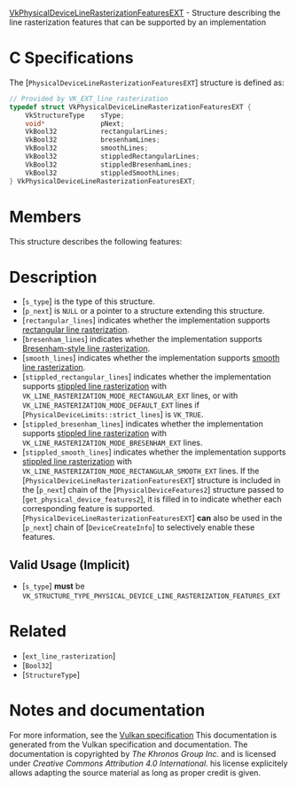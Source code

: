 [VkPhysicalDeviceLineRasterizationFeaturesEXT](https://www.khronos.org/registry/vulkan/specs/1.3-extensions/man/html/VkPhysicalDeviceLineRasterizationFeaturesEXT.html) - Structure describing the line rasterization features that can be supported by an implementation

# C Specifications
The [`PhysicalDeviceLineRasterizationFeaturesEXT`] structure is defined
as:
```c
// Provided by VK_EXT_line_rasterization
typedef struct VkPhysicalDeviceLineRasterizationFeaturesEXT {
    VkStructureType    sType;
    void*              pNext;
    VkBool32           rectangularLines;
    VkBool32           bresenhamLines;
    VkBool32           smoothLines;
    VkBool32           stippledRectangularLines;
    VkBool32           stippledBresenhamLines;
    VkBool32           stippledSmoothLines;
} VkPhysicalDeviceLineRasterizationFeaturesEXT;
```

# Members
This structure describes the following features:

# Description
- [`s_type`] is the type of this structure.
- [`p_next`] is `NULL` or a pointer to a structure extending this structure.
- [`rectangular_lines`] indicates whether the implementation supports [rectangular line rasterization](https://www.khronos.org/registry/vulkan/specs/1.3-extensions/html/vkspec.html#primsrast-lines).
- [`bresenham_lines`] indicates whether the implementation supports [Bresenham-style line rasterization](https://www.khronos.org/registry/vulkan/specs/1.3-extensions/html/vkspec.html#primsrast-lines-bresenham).
- [`smooth_lines`] indicates whether the implementation supports [smooth line rasterization](https://www.khronos.org/registry/vulkan/specs/1.3-extensions/html/vkspec.html#primsrast-lines-smooth).
- [`stippled_rectangular_lines`] indicates whether the implementation supports [stippled line rasterization](https://www.khronos.org/registry/vulkan/specs/1.3-extensions/html/vkspec.html#primsrast-lines-stipple) with `VK_LINE_RASTERIZATION_MODE_RECTANGULAR_EXT` lines, or with `VK_LINE_RASTERIZATION_MODE_DEFAULT_EXT` lines if [`PhysicalDeviceLimits::strict_lines`] is `VK_TRUE`.
- [`stippled_bresenham_lines`] indicates whether the implementation supports [stippled line rasterization](https://www.khronos.org/registry/vulkan/specs/1.3-extensions/html/vkspec.html#primsrast-lines-stipple) with `VK_LINE_RASTERIZATION_MODE_BRESENHAM_EXT` lines.
- [`stippled_smooth_lines`] indicates whether the implementation supports [stippled line rasterization](https://www.khronos.org/registry/vulkan/specs/1.3-extensions/html/vkspec.html#primsrast-lines-stipple) with `VK_LINE_RASTERIZATION_MODE_RECTANGULAR_SMOOTH_EXT` lines.
If the [`PhysicalDeviceLineRasterizationFeaturesEXT`] structure is included in the [`p_next`] chain of the
[`PhysicalDeviceFeatures2`] structure passed to
[`get_physical_device_features2`], it is filled in to indicate whether each
corresponding feature is supported.
[`PhysicalDeviceLineRasterizationFeaturesEXT`] **can**  also be used in the [`p_next`] chain of
[`DeviceCreateInfo`] to selectively enable these features.
## Valid Usage (Implicit)
-  [`s_type`] **must**  be `VK_STRUCTURE_TYPE_PHYSICAL_DEVICE_LINE_RASTERIZATION_FEATURES_EXT`

# Related
- [`ext_line_rasterization`]
- [`Bool32`]
- [`StructureType`]

# Notes and documentation
For more information, see the [Vulkan specification](https://www.khronos.org/registry/vulkan/specs/1.3-extensions/html/vkspec.html)
This documentation is generated from the Vulkan specification and documentation.
The documentation is copyrighted by *The Khronos Group Inc.* and is licensed under *Creative Commons Attribution 4.0 International*.
his license explicitely allows adapting the source material as long as proper credit is given.
        
